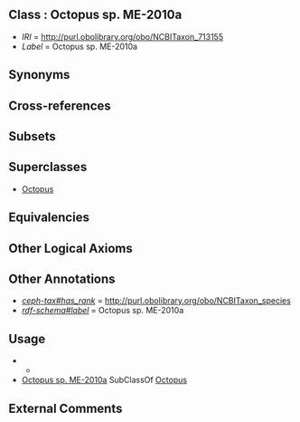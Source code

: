 
## Class : Octopus sp. ME-2010a

 * *IRI* = http://purl.obolibrary.org/obo/NCBITaxon_713155
 * *Label* = Octopus sp. ME-2010a

## Synonyms


## Cross-references


## Subsets


## Superclasses

 * [Octopus](../../NCBITaxon/43/NCBITaxon_6643.md)

## Equivalencies


## Other Logical Axioms


## Other Annotations

 * *[ceph-tax#has_rank](../../ceph-tax#has/nk/ceph-tax#has_rank.md)* = http://purl.obolibrary.org/obo/NCBITaxon_species
 * *[rdf-schema#label](../../el/rdf-schema#label.md)* = Octopus sp. ME-2010a

## Usage

 * -
 * [Octopus sp. ME-2010a](../../NCBITaxon/55/NCBITaxon_713155.md) SubClassOf [Octopus](../../NCBITaxon/43/NCBITaxon_6643.md)

## External Comments

